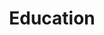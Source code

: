 ---
# An instance of the Experience widget.
# Documentation: https://wowchemy.com/docs/page-builder/
widget: experience

# This file represents a page section.
headless: true

# Order that this section appears on the page.
weight: 40

title: Education
subtitle:

# Date format for experience
#   Refer to https://wowchemy.com/docs/customization/#date-format
date_format: Jan 2006

# Experiences.
#   Add/remove as many `experience` items below as you like.
#   Required fields are `title`, `company`, and `date_start`.
#   Leave `date_end` empty if it's your current employer.
#   Begin multi-line descriptions with YAML's `|2-` multi-line prefix.
experience:
  - title: Ph.D candidate
    company: Centralesupélec SONDRA
    company_url: 'http://www.sondra.fr'
    company_logo: centralesupelec
    location: Gif-sur-Yvette, France
    date_start: '2016-10-01'
    date_end: '2019-09-30'
    description: >-
        **Contributions to SAR Image Time Series Analysis**</br>

        Under the supervision of [Jean-Philippe Ovarlez](http://jeanphilippeovarlez.com/Homepage_de_Ovarlez_Jean-Philippe/Bienvenue.html), [Guillaume Ginolhac](https://www.researchgate.net/profile/Guillaume_Ginolhac) and [Abdourrahmane M. ATTO ](http://am.atto.free.fr/).

        Manuscript available [here](https://tel.archives-ouvertes.fr/tel-02464840). Slides of defense available [here](../talks/These.pdf).
        
  - title: Engineering school
    company: Grenoble INP - Phelma
    company_url: 'http://phelma.grenoble-inp.fr/'
    company_logo: phelma
    location: Grenoble, France
    date_start: '2013-09-01'
    date_end: '2016-09-30'
    description: >- 
      Bachelor and Master degrees with major in Signal Processing. I followed the [SICOM](http://phelma.grenoble-inp.fr/fr/formation/ingenieur-de-grenoble-inp-phelma-filiere-signal-image-communication-multimedia-sicom#page-presentation) (Signal Image COmmunication Multimedia) cursus.

  - title: Classes préparatoire PCSI/PC
    company: Lycée Albert Schweitzer
    company_url: 'https://lyceeschweitzer.fr/'
    location: Le Raincy, France
    date_start: '2011-09-01'
    date_end: '2013-09-30'
 
design:
  columns: '2'
---